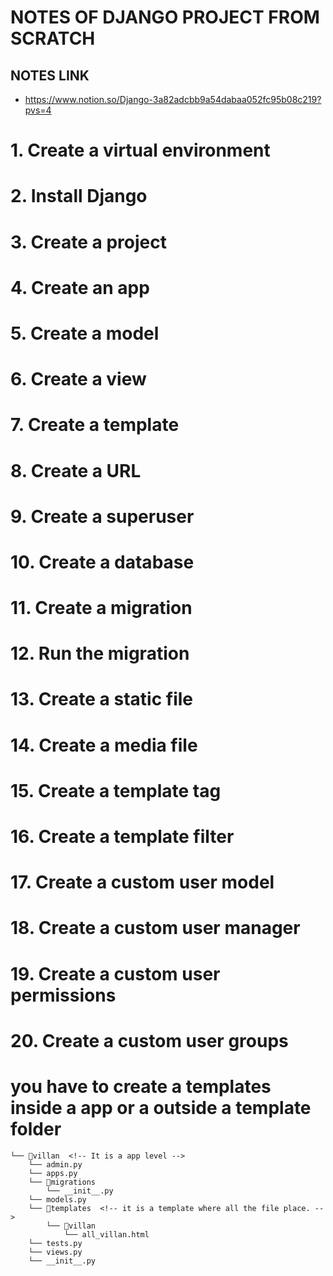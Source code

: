 # NOTES OF DJANGO PROJECT FROM SCRATCH

## NOTES LINK 
- https://www.notion.so/Django-3a82adcbb9a54dabaa052fc95b08c219?pvs=4

# 1. Create a virtual environment
# 2. Install Django 
# 3. Create a project
# 4. Create an app
# 5. Create a model
# 6. Create a view
# 7. Create a template
# 8. Create a URL
# 9. Create a superuser
# 10. Create a database
# 11. Create a migration
# 12. Run the migration
# 13. Create a static file
# 14. Create a media file
# 15. Create a template tag
# 16. Create a template filter
# 17. Create a custom user model
# 18. Create a custom user manager
# 19. Create a custom user permissions
# 20. Create a custom user groups





# you have to create a templates inside a app or a outside a template folder

```
└── 📁villan  <!-- It is a app level -->
    └── admin.py
    └── apps.py
    └── 📁migrations
        └── __init__.py
    └── models.py
    └── 📁templates  <!-- it is a template where all the file place. -->
        └── 📁villan
            └── all_villan.html
    └── tests.py
    └── views.py
    └── __init__.py
```
